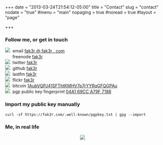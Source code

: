 +++
date = "2013-03-24T21:54:12-05:00"
title = "Contact"
slug = "contact"
nodate = "true"
#menu = "main"
nopaging = true
#noread = true
#layout = "page"

+++

<h3>Follow me, or get in touch</h3>
<img src="/contact/email.jpg" border="0">&nbsp;&nbsp;email <a href="http://fak3r.com">fak3r @ fak3r . com</a><br />
<img src="/contact/freenode.png" border="0" height="16" width="16">&nbsp;&nbsp;freenode <a href="https://www.freenode.net/">fak3r</a><br />
<img src="/contact/twitter.bmp" border="0">&nbsp;&nbsp;twitter <a href="https://twitter.com/fak3r" alt="Twitter" title="Twitter">fak3r</a><br />
<!--<img src="/contact/telegram.bmp" border="0" height="16" width="16">&nbsp;&nbsp;telegram <a href="https://telegram.me/fak3r" alt="telegram" title="telegram">fak3r</a><br />-->
<img src="/contact/github.png" border="0">&nbsp;&nbsp;github <a href="https://github.com/philcryer/" alt="github" title="github">fak3r</a><br />
<img src="/contact/lastfm.bmp" border="0">&nbsp;&nbsp;lastfm <a href="http://www.last.fm/user/fak3r" alt="LastFM" title="LastFM">fak3r</a><br />
<img src="/contact/flickr.png" border="0">&nbsp;&nbsp;flickr <a href="https://secure.flickr.com/photos/fak3r/sets/" alt="Flickr" title="Flickr">fak3r</a><br />
<!--<img src="/contact/lanyrd.bmp" border="0">&nbsp;&nbsp;lanyrd <a href="https://lanyrd.com/profile/fak3r/" alt="Lanyrd" title="Lanyrd">fak3r</a><br />-->
<img src="/contact/bitcoin.png" border="0">&nbsp;&nbsp;bitcoin <a href="https://blockchain.info/address/1AubVQPJ41SFThtKMHV7p7rYYRqGFQGPAu">1AubVQPJ41SFThtKMHV7p7rYYRqGFQGPAu</a><br />
<img src="/contact/pgp.gif" border="0">&nbsp;&nbsp;pgp public key fingerprint <a href="https://keybase.io/fak3r/key.asc">04A1 69CC A79F 7188</a><br />

<h3>Import my public key manually</h3>

`curl -sf https://fak3r.com/.well-known/pgpkey.txt | gpg --import`

<h3>Me, in real life</h3>

<div align="center"><img src="/contact/sigur_ros-logo.png" border="0"></div>
